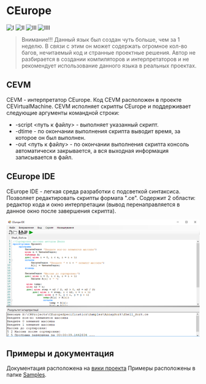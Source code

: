# CEurope
![I](https://img.shields.io/github/release/0leXis/CEurope.svg) ![II](https://img.shields.io/github/issues/0leXis/CEurope.svg) ![III](https://img.shields.io/github/downloads/0leXis/CEurope/total.svg) ![IIII](https://img.shields.io/github/license/0leXis/CEurope.svg?style=popout)
> Внимание!!!
> Данный язык был создан чуть больше, чем за 1 неделю. В связи с этим он может содержать огромное кол-во багов,
> нечитаемый код и странные проектные решения. Автор не разбирается в создании компиляторов и интерпретаторов и
> не рекомендует использование данного языка в реальных проектах.

## CEVM
CEVM - интерпретатор CEurope. Код CEVM расположен в проекте CEVirtualMachine. 
CEVM исполняет скрипты CEurope и поддерживает следующие аргументы командной строки:
* -script <путь к файлу> - выполняет указанный скрипт.
* -dtime - по окончании выполнения скрипта выводит время, за которое он был выполнен.
* -out <путь к файлу> - по окончании выполнения скрипта консоль автоматически закрывается, а вся выходная информация записывается в файл.
## CEurope IDE
CEurope IDE - легкая среда разработки с подсветкой синтаксиса. Позволяет редактировать скрипты формата ".ce". 
Содержит 2 области: редактор кода и окно интерпретации (вывод перенаправляется в данное окно после завершения скрипта).

![IDE](https://github.com/0leXis/CEurope/blob/master/Screenshots/IDE.png)

## Примеры и документация

Документация расположена на [вики проекта](https://github.com/0leXis/CEurope/wiki)
Примеры расположены в папке [Samples](https://github.com/0leXis/CEurope/tree/master/Samples).
